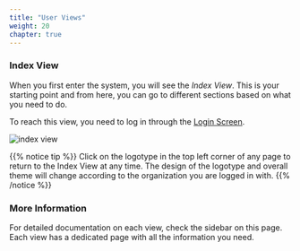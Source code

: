 ```yaml
---
title: "User Views"
weight: 20
chapter: true
---
```


### Index View

When you first enter the system, you will see the *Index View*. This is your starting point and from here, you can go to different sections based on what you need to do.

To reach this view, you need to log in through the [Login Screen](./login).

![index view](/images/ordsys/views/index.png)

{{% notice tip %}}
Click on the logotype in the top left corner of any page to return to the Index View at any time. The design of the logotype and overall theme will change according to the organization you are logged in with.
{{% /notice %}}

### More Information

For detailed documentation on each view, check the sidebar on this page. Each view has a dedicated page with all the information you need.
